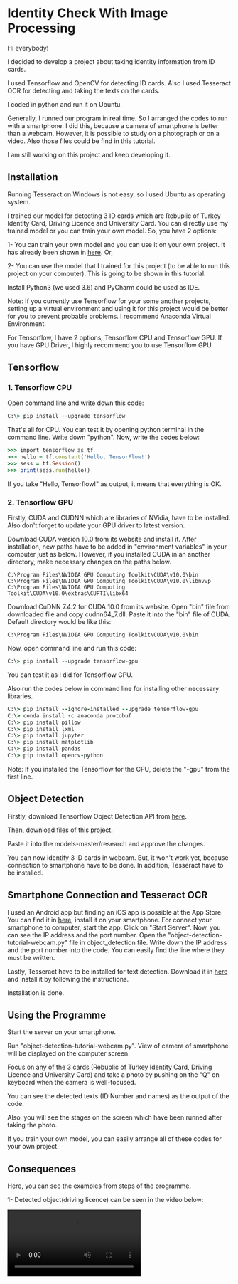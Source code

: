 # Identity Check With Image Processing
Hi everybody!

I decided to develop a project about taking identity information from ID cards.

I used Tensorflow and OpenCV for detecting ID cards. Also I used Tesseract OCR for detecting and taking the texts on the cards.

I coded in python and run it on Ubuntu.

Generally, I runned our program in real time. So I arranged the codes to run with a smartphone. I did this, because a camera of smartphone is better than a webcam. However, it is possible to study on a photograph or on a video. Also those files could be find in this tutorial.

I am still working on this project and keep developing it.

<h2>Installation</h2> 

Running Tesseract on Windows is not easy, so I used Ubuntu as operating system.

I trained our model for detecting 3 ID cards which are Rebuplic of Turkey Identity Card, Driving Licence and University Card. You can directly use my trained model or you can train your own model. So, you have 2 options:

1- You can train your own model and you can use it on your own project. It has already been shown in <a href=https://github.com/EdjeElectronics/TensorFlow-Object-Detection-API-Tutorial-Train-Multiple-Objects-Windows-10>here</a>. Or,

2- You can use the model that I trained for this project (to be able to run this project on your computer). This is going to be shown in this tutorial.

Install Python3 (we used 3.6) and PyCharm could be used as IDE.

Note: If you currently use Tensorflow for your some another projects, setting up a virtual environment and using it for this project would be better for you to prevent probable problems. I recommend Anaconda Virtual Environment.

For Tensorflow, I have 2 options; Tensorflow CPU and Tensorflow GPU. If you have GPU Driver, I highly recommend you to use Tensorflow GPU.

<h2>Tensorflow</h2>
<h3>1. Tensorflow CPU</h3>

Open command line and write down this code:
```ruby
C:\> pip install --upgrade tensorflow
```
That's all for CPU. You can test it by opening python terminal in the command line. Write down "python". Now, write the codes below:
```ruby
>>> import tensorflow as tf
>>> hello = tf.constant('Hello, TensorFlow!')
>>> sess = tf.Session()
>>> print(sess.run(hello))
```
If you take "Hello, Tensorflow!" as output, it means that everything is OK.

<h3>2. Tensorflow GPU</h3>

Firstly, CUDA and CUDNN which are libraries of NVidia, have to be installed. Also don't forget to update your GPU driver to latest version.

Download CUDA version 10.0 from its website and install it. After installation, new paths have to be added in "environment variables" in your computer just as below. However, if you installed CUDA in an another directory, make necessary changes on the paths below.

```
C:\Program Files\NVIDIA GPU Computing Toolkit\CUDA\v10.0\bin
C:\Program Files\NVIDIA GPU Computing Toolkit\CUDA\v10.0\libnvvp
C:\Program Files\NVIDIA GPU Computing Toolkit\CUDA\v10.0\extras\CUPTI\libx64
```

Download CuDNN 7.4.2 for CUDA 10.0 from its website. Open "bin" file from downloaded file and copy cudnn64_7.dll. Paste it into the "bin" file of CUDA. Default directory would be like this:

```
C:\Program Files\NVIDIA GPU Computing Toolkit\CUDA\v10.0\bin
```
Now, open command line and run this code:

```ruby
C:\> pip install --upgrade tensorflow-gpu
```

You can test it as I did for Tensorflow CPU.

Also run the codes below in command line for installing other necessary libraries.

```ruby
C:\> pip install --ignore-installed --upgrade tensorflow-gpu
C:\> conda install -c anaconda protobuf
C:\> pip install pillow
C:\> pip install lxml
C:\> pip install jupyter
C:\> pip install matplotlib
C:\> pip install pandas
C:\> pip install opencv-python
```
Note: If you installed the Tensorflow for the CPU, delete the "-gpu" from the first line.

<h2>Object Detection</h2>

Firstly, download Tensorflow Object Detection API from <a href=https://github.com/tensorflow/models>here</a>.

Then, download files of this project.

Paste it into the models-master/research and approve the changes.

You can now identify 3 ID cards in webcam. But, it won't work yet, because connection to smartphone have to be done. In addition, Tesseract have to be installed.

<h2>Smartphone Connection and Tesseract OCR</h2>

I used an Android app but finding an iOS app is possible at the App Store. You can find it in <a href="https://play.google.com/store/apps/details?id=com.pas.webcam&hl">here</a>, install it on your smartphone. For connect your smartphone to computer, start the app. Click on "Start Server". Now, you can see the IP address and the port number. Open the "object-detection-tutorial-webcam.py" file in object_detection file. Write down the IP address and the port number into the code. You can easily find the line where they must be written.

Lastly, Tesseract have to be installed for text detection. Download it in <a href=https://github.com/tesseract-ocr/tesseract>here</a> and install it by following the instructions.

Installation is done.

<h2>Using the Programme</h2>

Start the server on your smartphone.

Run "object-detection-tutorial-webcam.py". View of camera of smartphone will be displayed on the computer screen.

Focus on any of the 3 cards (Rebuplic of Turkey Identity Card, Driving Licence and University Card) and take a photo by pushing on the "Q" on keyboard when the camera is well-focused.

You can see the detected texts (ID Number and names) as the output of the code.

Also, you will see the stages on the screen which have been runned after taking the photo.

If you train your own model, you can easily arrange all of these codes for your own project.

<h2>Consequences</h2>

Here, you can see the examples from steps of the programme.

1- Detected object(driving licence) can be seen in the video below:

<video src="https://youtu.be/vlDgagjFBIc" alt="Photo Detection">


<h2>For Errors and Help</h2>

Installing Tensorflow won't be so easy. We highly recommend you to check <a href="https://www.tensorflow.org">tensorflow.org</a> for solving problems which will occur during the installation and more information about Tensorflow can be found there.


5- This term all the codes have been updated because of the development on client. You can easily reach the android application on my github later. There is a server side of the project also. I will add that later.

One of the useful website is, of course, <a href="https://opencv.org">opencv.org</a>. Check it!
